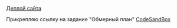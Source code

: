 [Деплой сайта](https://losevo.github.io/github.io/)

Прикрепляю ссылку на задание "Обмерный план"
[CodeSandBox](https://codesandbox.io/p/sandbox/plan-ncxqqx)
